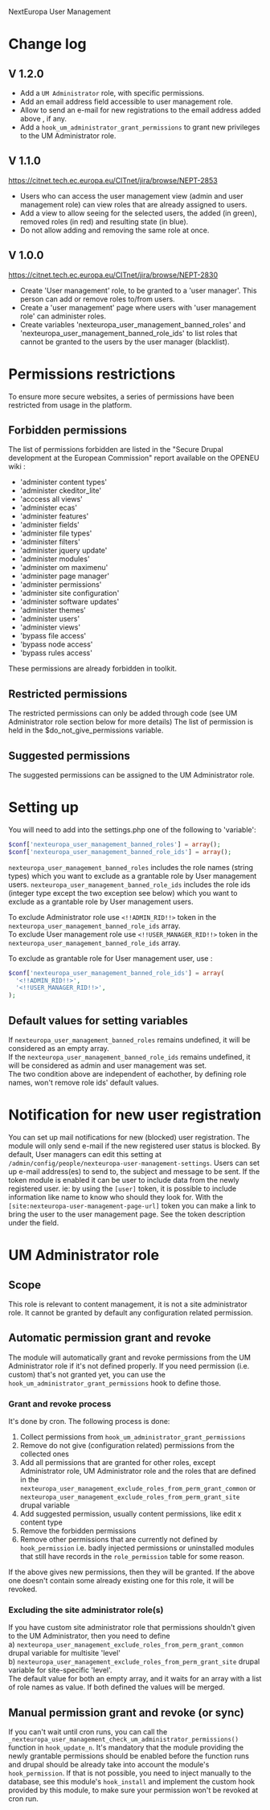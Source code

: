 NextEuropa User Management

# Change log
## V 1.2.0
- Add a `UM Administrator` role, with specific permissions.
- Add an email address field accessible to user management role.
- Allow to send an e-mail for new registrations to the email address added above
, if any.
- Add a `hook_um_administrator_grant_permissions` to grant new privileges to
the UM Administrator role.


## V 1.1.0
https://citnet.tech.ec.europa.eu/CITnet/jira/browse/NEPT-2853
- Users who can access the user management view (admin and user management
role) can view roles that are already assigned to users.
- Add a view to allow seeing for the selected users, the added (in green),
removed roles (in red) and resulting state (in blue).
- Do not allow adding and removing the same role at once.

## V 1.0.0
https://citnet.tech.ec.europa.eu/CITnet/jira/browse/NEPT-2830

- Create 'User management' role, to be granted to a 'user manager'. This person
can add or remove roles to/from users.
- Create a 'user management' page where users with 'user management role' can
administer roles.
- Create variables 'nexteuropa_user_management_banned_roles' and
'nexteuropa_user_management_banned_role_ids' to list roles that cannot be
granted to the users by the user manager (blacklist).

# Permissions restrictions
To ensure more secure websites, a series of permissions have been restricted
from usage in the platform.
## Forbidden permissions
The list of permissions forbidden are listed in the "Secure Drupal development
at the European Commission" report available on the OPENEU wiki :

-  'administer content types'
-  'administer ckeditor_lite'
-  'acccess all views'
-  'administer ecas'
-  'administer features'
-  'administer fields'
-  'administer file types'
-  'administer filters'
-  'administer jquery update'
-  'administer modules'
-  'administer om maximenu'
-  'administer page manager'
-  'administer permissions'
-  'administer site configuration'
-  'administer software updates'
-  'administer themes'
-  'administer users'
-  'administer views'
-  'bypass file access'
-  'bypass node access'
-  'bypass rules access'

These permissions are already forbidden in toolkit.
## Restricted permissions
The restricted permissions can only be added through code (see UM Administrator
role section below for more details)
The list of permission is held in the $do_not_give_permissions variable.
## Suggested permissions
The suggested permissions can be assigned to the UM Administrator role.

# Setting up
You will need to add into the settings.php one of the following to 'variable':
```php
$conf['nexteuropa_user_management_banned_roles'] = array();
$conf['nexteuropa_user_management_banned_role_ids'] = array();
```

`nexteuropa_user_management_banned_roles` includes the role names (string types)
which you want to exclude as a grantable role by User management users.
`nexteuropa_user_management_banned_role_ids` includes the role ids
(integer type except the two exception see below) which you want to exclude as a
grantable role by User management users. 

To exclude Administrator role use `<!!ADMIN_RID!!>` token in the
`nexteuropa_user_management_banned_role_ids` array.  
To exclude User management role use `<!!USER_MANAGER_RID!!>` token in the 
`nexteuropa_user_management_banned_role_ids` array.

To exclude as grantable role for User management user, use :
```php
$conf['nexteuropa_user_management_banned_role_ids'] = array(
  '<!!ADMIN_RID!!>',
  '<!!USER_MANAGER_RID!!>',
);
```

## Default values for setting variables
If `nexteuropa_user_management_banned_roles` remains undefined, it will be
considered as an empty array.  
If the `nexteuropa_user_management_banned_role_ids` remains undefined, it will
be considered as admin and user management was set.  
The two condition above are independent of eachother, by defining role names,
won't remove role ids' default values.

# Notification for new user registration
You can set up mail notifications for new (blocked) user registration. The
module will only send e-mail if the new registered user status is blocked.
By default, User managers can edit this setting at
`/admin/config/people/nexteuropa-user-management-settings`.
Users can set up e-mail address(es) to send to, the subject and message to be
sent.
If the token module is enabled it can be user to include data from the newly
registered user.
ie: by using the `[user]` token, it is possible to include information like
name to know who should they look for.
With the `[site:nexteuropa-user-management-page-url]` token you can make a link
to bring the user to the user management page.
See the token description under the field.

# UM Administrator role
## Scope
This role is relevant to content management, it is not a site administrator
role.
It cannot be granted by default any configuration related permission.

## Automatic permission grant and revoke
The module will automatically grant and revoke permissions from the UM
Administrator role if it's not defined properly. If you need permission (i.e.
custom) that's not granted yet, you can use the
`hook_um_administrator_grant_permissions` hook to define those.

### Grant and revoke process
It's done by cron. The following process is done:
1. Collect permissions from `hook_um_administrator_grant_permissions`
2. Remove do not give (configuration related) permissions from the collected
ones
3. Add all permissions that are granted for other roles, except Administrator
role, UM Administrator role and the roles that are defined in the
`nexteuropa_user_management_exclude_roles_from_perm_grant_common` or
`nexteuropa_user_management_exclude_roles_from_perm_grant_site` drupal variable
4. Add suggested permission, usually content permissions, like edit x content
type
5. Remove the forbidden permissions
6. Remove other permissions that are currently not defined by `hook_permission`
i.e. badly injected permissions or uninstalled modules that still have records
in the `role_permission` table for some reason.

If the above gives new permissions, then they will be granted. If the above one
doesn't contain some already existing one for this role, it will be revoked.
### Excluding the site administrator role(s)
If you have custom site administrator role that permissions shouldn't given to
the UM Administrator, then you need to define  
a) `nexteuropa_user_management_exclude_roles_from_perm_grant_common` drupal
variable for multisite 'level'  
b) `nexteuropa_user_management_exclude_roles_from_perm_grant_site` drupal
variable for site-specific 'level'.  
The default value for both an empty array, and it waits for an array with a list
of role names as value. If both defined the values will be merged.
## Manual permission grant and revoke (or sync)
If you can't wait until cron runs, you can call the
`_nexteuropa_user_management_check_um_administrator_permissions()` function in
`hook_update_n`. It's mandatory that the module providing the newly grantable
permissions should be enabled before the function runs and drupal should be
already take into account the module's `hook_permission`. If that is not
possible, you need to inject manually to the database, see this module's
`hook_install` and implement the custom hook provided by this module, to make
sure your permission won't be revoked at cron run.
